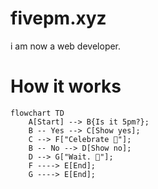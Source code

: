 # fivepm.xyz
i am now a web developer.

# How it works
```mermaid
flowchart TD
    A[Start] --> B{Is it 5pm?};
    B -- Yes --> C[Show yes];
    C --> F["Celebrate 🎉"];
    B -- No --> D[Show no];
    D --> G["Wait. 🫠"];
    F ----> E[End];
    G ----> E[End];
```
